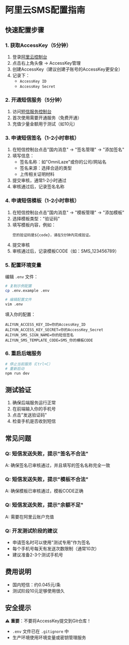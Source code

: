 # 阿里云SMS配置指南

## 快速配置步骤

### 1. 获取AccessKey（5分钟）

1. 登录[阿里云控制台](https://ram.console.aliyun.com)
2. 点击右上角头像 → AccessKey管理
3. 创建AccessKey（建议创建子账号的AccessKey更安全）
4. 记录下：
   - `AccessKey ID`
   - `AccessKey Secret`

### 2. 开通短信服务（5分钟）

1. 访问[短信服务控制台](https://dysms.console.aliyun.com/)
2. 首次使用需要开通服务（免费开通）
3. 充值少量金额用于测试（如10元）

### 3. 申请短信签名（1-2小时审核）

1. 在短信控制台点击"国内消息" → "签名管理" → "添加签名"
2. 填写信息：
   - 签名名称：如"OmniLaze"或你的公司/网站名
   - 签名来源：选择合适的类型
   - 上传相关证明材料
3. 提交审核，通常1-2小时通过
4. 审核通过后，记录签名名称

### 4. 申请短信模板（1-2小时审核）

1. 在短信控制台点击"国内消息" → "模板管理" → "添加模板"
2. 选择模板类型："验证码"
3. 填写模板内容，例如：
   ```
   您的验证码是${code}，请在5分钟内完成验证。
   ```
4. 提交审核
5. 审核通过后，记录模板CODE（如：SMS_123456789）

### 5. 配置环境变量

编辑 `.env` 文件：

```bash
# 复制示例配置
cp .env.example .env

# 编辑配置文件
vim .env
```

填入你的配置：
```env
ALIYUN_ACCESS_KEY_ID=你的AccessKey_ID
ALIYUN_ACCESS_KEY_SECRET=你的AccessKey_Secret
ALIYUN_SMS_SIGN_NAME=你的短信签名
ALIYUN_SMS_TEMPLATE_CODE=SMS_你的模板CODE
```

### 6. 重启后端服务

```bash
# 停止当前服务（Ctrl+C）
# 重新启动
npm run dev
```

## 测试验证

1. 确保后端服务运行正常
2. 在前端输入你的手机号
3. 点击"发送验证码"
4. 检查手机是否收到短信

## 常见问题

### Q: 短信发送失败，提示"签名不合法"
A: 确保签名已审核通过，并且填写的签名名称完全一致

### Q: 短信发送失败，提示"模板不合法"
A: 确保模板已审核通过，模板CODE正确

### Q: 短信发送失败，提示"余额不足"
A: 需要在阿里云账户充值

### Q: 开发测试阶段的建议
- 申请签名时可以使用"测试专用"作为签名
- 每个手机号每天有发送次数限制（通常10次）
- 建议准备2-3个测试手机号

## 费用说明
- 国内短信：约0.045元/条
- 测试阶段10元足够使用很久

## 安全提示
⚠️ **重要**：不要将AccessKey提交到Git仓库！
- `.env` 文件已在 `.gitignore` 中
- 生产环境使用环境变量或密钥管理服务